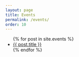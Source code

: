 ```yaml
---
layout: page
title: Events
permalink: /events/
order: 10
---
```


<ul>
  {% for post in site.events %}
    <li>
      <a href="{{ post.url }}">{{ post.title }}</a>
    </li>
  {% endfor %}
</ul>
